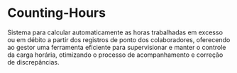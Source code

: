 # Counting-Hours
Sistema para calcular automaticamente as horas trabalhadas em excesso ou em débito a partir dos registros de ponto dos colaboradores, oferecendo ao gestor uma ferramenta eficiente para supervisionar e manter o controle da carga horária, otimizando o processo de acompanhamento e correção de discrepâncias.
